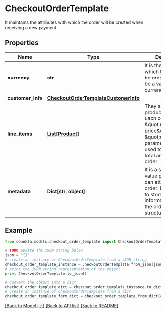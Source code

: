 # CheckoutOrderTemplate

It maintains the attributes with which the order will be created when receiving a new payment.

## Properties
Name | Type | Description | Notes
------------ | ------------- | ------------- | -------------
**currency** | **str** | It is the currency in which the order will be created. It must be a valid ISO 4217 currency code. | 
**customer_info** | [**CheckoutOrderTemplateCustomerInfo**](CheckoutOrderTemplateCustomerInfo.md) |  | [optional] 
**line_items** | [**List[Product]**](Product.md) | They are the products to buy. Each contains the \&quot;unit price\&quot; and \&quot;quantity\&quot; parameters that are used to calculate the total amount of the order. | 
**metadata** | **Dict[str, object]** | It is a set of key-value pairs that you can attach to the order. It can be used to store additional information about the order in a structured format. | [optional] 

## Example

```python
from conekta.models.checkout_order_template import CheckoutOrderTemplate

# TODO update the JSON string below
json = "{}"
# create an instance of CheckoutOrderTemplate from a JSON string
checkout_order_template_instance = CheckoutOrderTemplate.from_json(json)
# print the JSON string representation of the object
print CheckoutOrderTemplate.to_json()

# convert the object into a dict
checkout_order_template_dict = checkout_order_template_instance.to_dict()
# create an instance of CheckoutOrderTemplate from a dict
checkout_order_template_form_dict = checkout_order_template.from_dict(checkout_order_template_dict)
```
[[Back to Model list]](../README.md#documentation-for-models) [[Back to API list]](../README.md#documentation-for-api-endpoints) [[Back to README]](../README.md)


